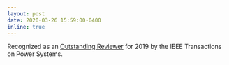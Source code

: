 ```yaml
---
layout: post
date: 2020-03-26 15:59:00-0400
inline: true
---
```


Recognized as an [Outstanding Reviewer](https://www.ieee-pes.org/images/files/pdf/transactions-reviewers/outstanding-reviewers-for-pwrs-for-2019.pdf) for 2019 by the IEEE Transactions on Power Systems.
